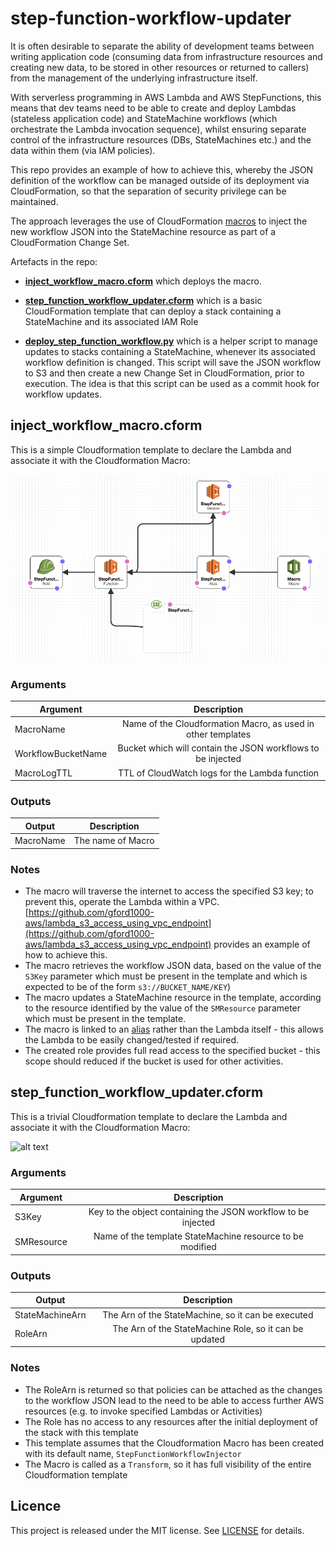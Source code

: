 # step-function-workflow-updater

It is often desirable to separate the ability of development teams between writing application code (consuming data from infrastructure
resources and creating new data, to be stored in other resources or returned to callers) from the management of the underlying 
infrastructure itself.

With serverless programming in AWS Lambda and AWS StepFunctions, this means that dev teams need to be able to create and deploy Lambdas
(stateless application code) and StateMachine workflows (which orchestrate the Lambda invocation sequence), whilst ensuring
separate control of the infrastructure resources (DBs, StateMachines etc.) and the data within them (via IAM policies).

This repo provides an example of how to achieve this, whereby the JSON definition of the workflow can be managed outside of its 
deployment via CloudFormation, so that the separation of security privilege can be maintained.

The approach leverages the use of CloudFormation [macros](https://docs.aws.amazon.com/AWSCloudFormation/latest/UserGuide/template-macros.html) to inject the new workflow JSON into the StateMachine resource as part of a CloudFormation Change Set.

Artefacts in the repo:

* __[inject_workflow_macro.cform](inject_workflow_macro.cform)__ which deploys the macro.  

* __[step_function_workflow_updater.cform](step_function_workflow_updater.cform)__ which is a basic CloudFormation template that can 
deploy a stack containing a StateMachine and its associated IAM Role

* __[deploy_step_function_workflow.py](deploy_step_function_workflow.py)__ which is a helper script to manage updates to stacks containing a
StateMachine, whenever its associated workflow definition is changed.  This script will save the JSON workflow to S3 and then create a new
Change Set in CloudFormation, prior to execution.  The idea is that this script can be used as a commit hook for workflow updates.

## inject_workflow_macro.cform

This is a simple Cloudformation template to declare the Lambda and associate it with the Cloudformation Macro:

![alt text](https://github.com/gford1000-aws/step-function-workflow-updater/blob/master/inject%20workflow%20macro.png "Script per designer")

### Arguments

| Argument                     | Description                                                                 |
| ---------------------------- |:---------------------------------------------------------------------------:|
| MacroName                    | Name of the Cloudformation Macro, as used in other templates                |
| WorkflowBucketName           | Bucket which will contain the JSON workflows to be injected                 |
| MacroLogTTL                  | TTL of CloudWatch logs for the Lambda function                              |


### Outputs

| Output                  | Description                                                    |
| ----------------------- |:--------------------------------------------------------------:|
| MacroName               | The name of Macro                                              |


### Notes

* The macro will traverse the internet to access the specified S3 key; to prevent this, operate the Lambda within a VPC.  [https://github.com/gford1000-aws/lambda_s3_access_using_vpc_endpoint](https://github.com/gford1000-aws/lambda_s3_access_using_vpc_endpoint) provides an example of how to achieve this.  
* The macro retrieves the workflow JSON data, based on the value of the `S3Key` parameter which must be present in the template and which is expected to be of the form `s3://BUCKET_NAME/KEY`)
* The macro updates a StateMachine resource in the template, according to the resource identified by the value of the `SMResource` parameter which must be present in the template.
* The macro is linked to an 
[alias](https://docs.aws.amazon.com/lambda/latest/dg/versioning-aliases.html) rather than the Lambda itself - this allows the Lambda to be easily changed/tested if required.
* The created role provides full read access to the specified bucket - this scope should reduced if the bucket is used for other activities.


## step_function_workflow_updater.cform

This is a trivial Cloudformation template to declare the Lambda and associate it with the Cloudformation Macro:

![alt text](https://github.com/gford1000-aws/step-function-workflow-updater/blob/master/step%20function%20workflow%2updater.png "Script per designer")

### Arguments

| Argument             | Description                                                                 |
| -------------------- |:---------------------------------------------------------------------------:|
| S3Key                | Key to the object containing the JSON workflow to be injected               |
| SMResource           | Name of the template StateMachine resource to be modified                   |


### Outputs

| Output                  | Description                                                    |
| ----------------------- |:--------------------------------------------------------------:|
| StateMachineArn         | The Arn of the StateMachine, so it can be executed             |
| RoleArn                 | The Arn of the StateMachine Role, so it can be updated         |


### Notes

* The RoleArn is returned so that policies can be attached as the changes to the workflow JSON lead to the need to be able to access further AWS resources (e.g. to invoke specified Lambdas or Activities)
* The Role has no access to any resources after the initial deployment of the stack with this template
* This template assumes that the Cloudformation Macro has been created with its default name, `StepFunctionWorkflowInjector` 
* The Macro is called as a `Transform`, so it has full visibility of the entire Cloudformation template

## Licence

This project is released under the MIT license. See [LICENSE](LICENSE) for details.
